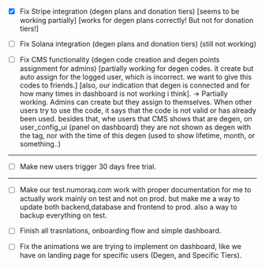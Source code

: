 - [X] Fix Stripe integration (degen plans and donation tiers) [seems to be working partially] [works for degen plans correctly! But not for donation tiers!]


- [ ] Fix Solana integration (degen plans and donation tiers) (still not working)

- [ ] Fix CMS functionality (degen code creation and degen points assignment for admins) [partially working for degen codes. it create but auto assign for the logged user, which is incorrect. we want to give this codes to friends.] [also, our indication that degen is connected and for how many times in dashboard is not working i think]. -> Partially working. Admins can create but they assign to themselves. When other users try to use the code, it says that the code is not valid or has already been used. besides that, whe users that CMS shows that are degen, on user_config_ui (panel on dashboard) they are not shown as degen with the tag, nor with the time of this degen (used to show lifetime, month, or something..)


----

- [ ] Make new users trigger 30 days free trial.


-----

- [ ] Make our test.numoraq.com work with proper documentation for me to actually work mainly on test and not on prod. but make me a way to update both backend,database and frontend to prod. also a way to backup everything on test.

- [ ] Finish all trasnlations, onboarding flow and simple dashboard.

- [ ] Fix the animations we are trying to implement on dashboard, like we have on landing page for specific users (Degen, and Specific Tiers).
